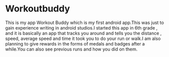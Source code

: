 # Workoutbuddy
This is my app Workout Buddy which is my first android app.This was just to gain experience writing in android studios.I started this app in 6th grade , and it is basically an app that tracks you around and tells you the distance , speed, average speed and time it took you to do your run or walk.I am also planning to give rewards in the forms of medals and badges after a while.You can also see previous runs and how you did on them.

